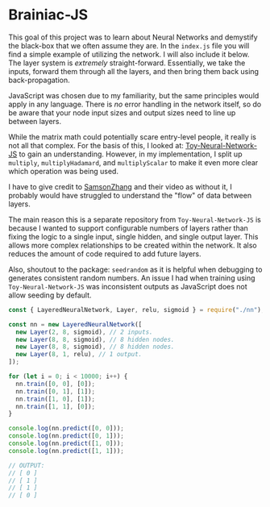 # Brainiac-JS

This goal of this project was to learn about Neural Networks and demystify the black-box that we often assume they are. In the `index.js` file you will find a simple example of utilizing the network. I will also include it below. The layer system is _extremely_ straight-forward. Essentially, we take the inputs, forward them through all the layers, and then bring them back using back-propagation.

JavaScript was chosen due to my familiarity, but the same principles would apply in any language. There is _no_ error handling in the network itself, so do be aware that your node input
sizes and output sizes need to line up between layers.

While the matrix math could potentially scare entry-level people, it really is not all that complex. For the basis of this, I looked at: [Toy-Neural-Network-JS](https://github.com/CodingTrain/Toy-Neural-Network-JS) to gain an understanding. However, in my implementation, I split up `multiply`, `multiplyHadamard`, and `multiplyScalar` to make it even more clear which operation was being used.

I have to give credit to [SamsonZhang](https://www.youtube.com/watch?v=w8yWXqWQYmU&ab_channel=SamsonZhang) and their video as without it, I probably would have struggled to understand the "flow" of data between layers.

The main reason this is a separate repository from `Toy-Neural-Network-JS` is because I wanted to support configurable numbers of layers rather than fixing the logic to a single input, single hidden, and single output layer. This allows more complex relationships to be created within the network. It also reduces the amount of code required to add future layers.

Also, shoutout to the package: `seedrandom` as it is helpful when debugging to generates consistent random numbers. An issue I had when training using `Toy-Neural-Network-JS` was inconsistent outputs as JavaScript does not allow seeding by default.

```js
const { LayeredNeuralNetwork, Layer, relu, sigmoid } = require("./nn");

const nn = new LayeredNeuralNetwork([
  new Layer(2, 8, sigmoid), // 2 inputs.
  new Layer(8, 8, sigmoid), // 8 hidden nodes.
  new Layer(8, 8, sigmoid), // 8 hidden nodes.
  new Layer(8, 1, relu), // 1 output.
]);

for (let i = 0; i < 10000; i++) {
  nn.train([0, 0], [0]);
  nn.train([0, 1], [1]);
  nn.train([1, 0], [1]);
  nn.train([1, 1], [0]);
}

console.log(nn.predict([0, 0]));
console.log(nn.predict([0, 1]));
console.log(nn.predict([1, 0]));
console.log(nn.predict([1, 1]));

// OUTPUT: 
// [ 0 ]
// [ 1 ]
// [ 1 ]
// [ 0 ]
```
